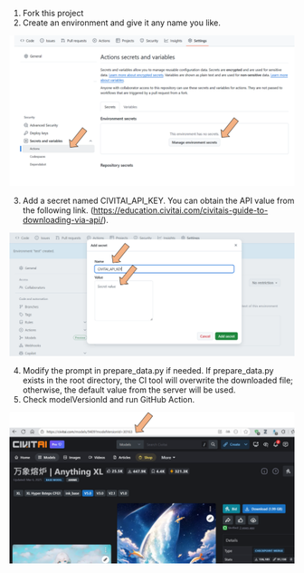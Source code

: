 1. Fork this project
2. Create an environment and give it any name you like.

<p align="center">
  <img src="Pasted_image_20251021001024.png" alt="Environment Secrets" width="1000"/>
</p>
  
  3. Add a secret named CIVITAI_API_KEY. You can obtain the API value from the following link. (https://education.civitai.com/civitais-guide-to-downloading-via-api/).

<p align="center">
  <img src="Pasted_image_20251021001430.png" alt="Add API Key" width="1000"/>
</p>

4. Modify the prompt in prepare_data.py if needed. If prepare_data.py exists in the root directory, the CI tool will overwrite the downloaded file; otherwise, the default value from the server will be used.
5. Check modelVersionId and run GitHub Action.

<p align="center">
  <img src="Pasted_image_20251021001559.png" alt="Model Link" width="1000"/>
</p>

